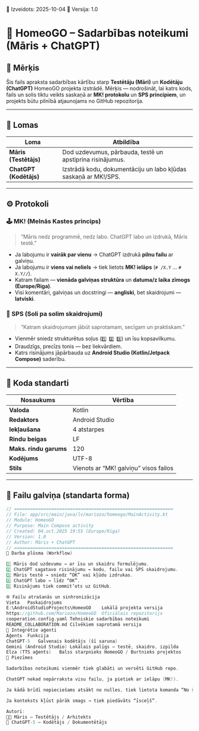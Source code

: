 📅 Izveidots: 2025-10-04
📍 Versija: 1.0

# 🤝 HomeoGO – Sadarbības noteikumi (Māris + ChatGPT)

## 🧭 Mērķis
Šis fails apraksta sadarbības kārtību starp **Testētāju (Māri)** un **Kodētāju (ChatGPT)** HomeoGO projekta izstrādē.
Mērķis — nodrošināt, lai katrs kods, fails un solis tiktu veikts saskaņā ar **MK! protokolu** un **SPS principiem**, 
un projekts būtu pilnībā atjaunojams no GitHub repozitorija.

---

## 🧩 Lomas
| Loma | Atbildība |
|------|------------|
| **Māris (Testētājs)** | Dod uzdevumus, pārbauda, testē un apstiprina risinājumus. |
| **ChatGPT (Kodētājs)** | Izstrādā kodu, dokumentāciju un labo kļūdas saskaņā ar MK!/SPS. |

---

## ⚙️ Protokoli

### 🕹️ MK! (Melnās Kastes princips)
> “Māris nedz programmē, nedz labo. ChatGPT labo un izdrukā, Māris testē.”

- Ja labojumu ir **vairāk par vienu** → ChatGPT izdrukā **pilnu failu** ar galviņu.  
- Ja labojumu ir **viens vai neliels** → tiek lietots **MK! ielāps** (`# /X.Y` ... `# X.Y//`).  
- Katram failam — **vienāda galviņas struktūra** un **datuma/z laika zīmogs (Europe/Riga)**.  
- Visi komentāri, galviņas un docstringi — **angliski**, bet skaidrojumi — **latviski**.

### 📖 SPS (Soli pa solim skaidrojumi)
> “Katram skaidrojumam jābūt saprotamam, secīgam un praktiskam.”

- Vienmēr sniedz strukturētus soļus (`1️⃣ 2️⃣ 3️⃣`) un īsu kopsavilkumu.  
- Draudzīgs, precīzs tonis — bez liekvārdiem.  
- Katrs risinājums jāpārbauda uz **Android Studio (Kotlin/Jetpack Compose)** saderību.  

---

## 🧱 Koda standarti

| Nosaukums | Vērtība |
|------------|----------|
| **Valoda** | Kotlin |
| **Redaktors** | Android Studio |
| **Iekļaušana** | 4 atstarpes |
| **Rindu beigas** | LF |
| **Maks. rindu garums** | 120 |
| **Kodējums** | UTF-8 |
| **Stils** | Vienots ar “MK! galviņu” visos failos |

---

## 📄 Failu galviņa (standarta forma)
```kotlin
// ============================================================
// File: app/src/main/java/lv/mariozo/homeogo/MainActivity.kt
// Module: HomeoGO
// Purpose: Main Compose activity
// Created: 04.oct.2025 19:55 (Europe/Riga)
// Version: 1.0
// Author: Māris + ChatGPT
// ============================================================
🔁 Darba plūsma (Workflow)

1️⃣ Māris dod uzdevumu → ar īsu un skaidru formulējumu.
2️⃣ ChatGPT sagatavo risinājumu → kodu, failu vai SPS skaidrojumu.
3️⃣ Māris testē → sniedz “OK” vai kļūdu izdrukas.
4️⃣ ChatGPT labo → līdz “OK”.
5️⃣ Risinājums tiek commit’ots uz GitHub.

🌐 Failu atrašanās un sinhronizācija
Vieta	Paskaidrojums
E:\AndroidStudioProjects\HomeoGO	Lokālā projekta versija
https://github.com/Mariozo/HomeoGO	Oficiālais repozitorijs
cooperation.config.yaml	Tehniskie sadarbības noteikumi
README_COLLABORATION.md	Cilvēkiem saprotamā versija
🤖 Integrētie aģenti
Aģents	Funkcija
ChatGPT-5	Galvenais kodētājs (šī saruna)
Gemini (Android Studio)	Lokālais palīgs – testē, skaidro, izpilda
Elza (TTS aģents)	Balss starpnieks HomeoGO / Burtnieks projektos
🧭 Piezīmes

Sadarbības noteikumi vienmēr tiek glabāti un versēti GitHub repo.

ChatGPT nekad nepārraksta visu failu, ja pietiek ar ielāpu (MK!).

Ja kādā brīdī nepieciešams atsākt no nulles, tiek lietota komanda “No šī brīža: X”.

Ja konteksts kļūst pārāk smags → tiek piedāvāts “īsceļš”.

Autori:
🧑‍💻 Māris — Testētājs / Arhitekts
🤖 ChatGPT-5 — Kodētājs / Dokumentētājs

